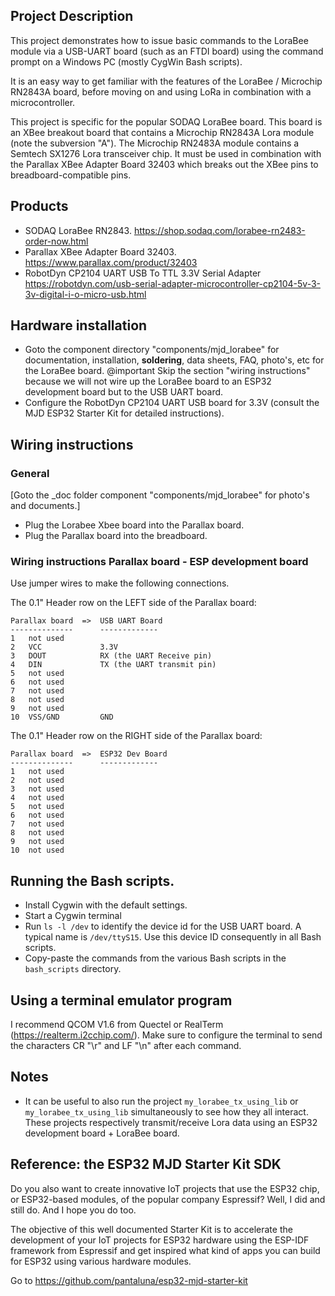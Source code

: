 ## Project Description
This project demonstrates how to issue basic commands to the LoraBee module via a USB-UART board (such as an FTDI board) using the command prompt on a Windows PC (mostly CygWin Bash scripts).

It is an easy way to get familiar with the features of the LoraBee / Microchip RN2843A board, before moving on and using LoRa in combination with a microcontroller.

This project is specific for the popular SODAQ LoraBee board. This board is an XBee breakout board that contains a Microchip RN2843A Lora module (note the subversion "A"). The Microchip RN2483A module contains a Semtech SX1276 Lora transceiver chip. It must be used in combination with the Parallax XBee Adapter Board 32403 which breaks out the XBee pins to breadboard-compatible pins.

## Products
- SODAQ LoraBee RN2843. https://shop.sodaq.com/lorabee-rn2483-order-now.html
- Parallax XBee Adapter Board 32403. https://www.parallax.com/product/32403
- RobotDyn CP2104 UART USB To TTL 3.3V Serial Adapter https://robotdyn.com/usb-serial-adapter-microcontroller-cp2104-5v-3-3v-digital-i-o-micro-usb.html

## Hardware installation
- Goto the component directory "components/mjd_lorabee" for documentation, installation, **soldering**, data sheets, FAQ, photo's, etc for the LoraBee board.
  @important Skip the section "wiring instructions" because we will not wire up the LoraBee board to an ESP32 development board but to the USB UART board.
- Configure the RobotDyn CP2104 UART USB board for 3.3V (consult the MJD ESP32 Starter Kit for detailed instructions).

## Wiring instructions
### General
[Goto the _doc folder component "components/mjd_lorabee" for photo's and documents.]

- Plug the Lorabee Xbee board into the Parallax board.
- Plug the Parallax board into the breadboard.

### Wiring instructions Parallax board - ESP development board
Use jumper wires to make the following connections.

The 0.1" Header row on the LEFT side of the Parallax board:

```
Parallax board  =>  USB UART Board
--------------      -------------
1   not used
2   VCC             3.3V
3   DOUT            RX (the UART Receive pin)
4   DIN             TX (the UART transmit pin)
5   not used
6   not used
7   not used
8   not used
9   not used
10  VSS/GND         GND
```

The 0.1" Header row on the RIGHT side of the Parallax board:

```
Parallax board  =>  ESP32 Dev Board
--------------      -------------
1   not used
2   not used
3   not used
4   not used
5   not used
6   not used
7   not used
8   not used
9   not used
10  not used
```

## Running the Bash scripts.
- Install Cygwin with the default settings.
- Start a Cygwin terminal
- Run `ls -l /dev` to identify the device id for the USB UART board. A typical name is `/dev/ttyS15`. Use this device ID consequently in all Bash scripts.
- Copy-paste the commands from the various Bash scripts in the `bash_scripts` directory.

## Using a terminal emulator program
I recommend QCOM V1.6 from Quectel or RealTerm (https://realterm.i2cchip.com/). Make sure to configure the terminal to send the characters CR "\r" and LF "\n" after each command.

## Notes
- It can be useful to also run the project `my_lorabee_tx_using_lib` or `my_lorabee_tx_using_lib` simultaneously to see how they all interact. These projects respectively transmit/receive Lora data using an ESP32 development board + LoraBee board.



## Reference: the ESP32 MJD Starter Kit SDK

Do you also want to create innovative IoT projects that use the ESP32 chip, or ESP32-based modules, of the popular company Espressif? Well, I did and still do. And I hope you do too.

The objective of this well documented Starter Kit is to accelerate the development of your IoT projects for ESP32 hardware using the ESP-IDF framework from Espressif and get inspired what kind of apps you can build for ESP32 using various hardware modules.

Go to https://github.com/pantaluna/esp32-mjd-starter-kit

